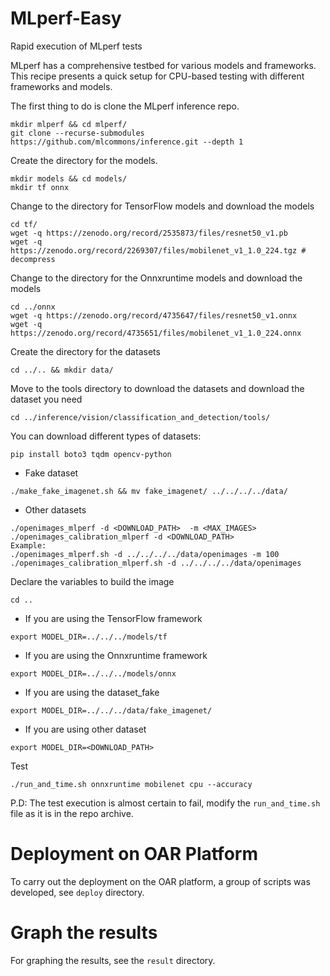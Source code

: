 # MLperf-Easy
Rapid execution of MLperf tests

MLperf has a comprehensive testbed for various models and frameworks. This recipe presents a quick setup for CPU-based testing with different frameworks and models.

The first thing to do is clone the MLperf inference repo.
```
mkdir mlperf && cd mlperf/
git clone --recurse-submodules https://github.com/mlcommons/inference.git --depth 1
```

Create the directory for the models.
```
mkdir models && cd models/
mkdir tf onnx
```

Change to the directory for TensorFlow models and download the models
```
cd tf/
wget -q https://zenodo.org/record/2535873/files/resnet50_v1.pb
wget -q https://zenodo.org/record/2269307/files/mobilenet_v1_1.0_224.tgz # decompress
```

Change to the directory for the Onnxruntime models and download the models
```
cd ../onnx
wget -q https://zenodo.org/record/4735647/files/resnet50_v1.onnx
wget -q https://zenodo.org/record/4735651/files/mobilenet_v1_1.0_224.onnx
```

Create the directory for the datasets
```
cd ../.. && mkdir data/
```

Move to the tools directory to download the datasets and download the dataset you need
```
cd ../inference/vision/classification_and_detection/tools/

```

You can download different types of datasets:
```
pip install boto3 tqdm opencv-python
```
- Fake dataset
```
./make_fake_imagenet.sh && mv fake_imagenet/ ../../../../data/
```
- Other datasets
```
./openimages_mlperf -d <DOWNLOAD_PATH>  -m <MAX_IMAGES>
./openimages_calibration_mlperf -d <DOWNLOAD_PATH>
Example:
./openimages_mlperf.sh -d ../../../../data/openimages -m 100
./openimages_calibration_mlperf.sh -d ../../../../data/openimages
```

Declare the variables to build the image
```
cd ..
```
- If you are using the TensorFlow framework
```
export MODEL_DIR=../../../models/tf
```
- If you are using the Onnxruntime framework
```
export MODEL_DIR=../../../models/onnx
```
- If you are using the dataset_fake
```
export MODEL_DIR=../../../data/fake_imagenet/
```
- If you are using other dataset
```
export MODEL_DIR=<DOWNLOAD_PATH>
```

Test
```
./run_and_time.sh onnxruntime mobilenet cpu --accuracy
```

P.D: The test execution is almost certain to fail, modify the `run_and_time.sh` file as it is in the repo archive.


# Deployment on OAR Platform
To carry out the deployment on the OAR platform, a group of scripts was developed, see `deploy` directory.


# Graph the results
For graphing the results, see the `result` directory.
